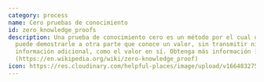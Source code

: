 ```yaml
---
category: process
name: Cero pruebas de conocimiento
id: zero_knowledge_proofs
description: Una prueba de conocimiento cero es un método por el cual una parte
  puede demostrarle a otra parte que conoce un valor, sin transmitir ninguna
  información adicional, como el valor en sí. Obtenga más información [aquí]
  (https://en.wikipedia.org/wiki/zero-knowledge_proof)
icon: https://res.cloudinary.com/helpful-places/image/upload/v1664832754/dtpr-icons/process/zero-knowledge-proof_ttvjz0.svg
---
```

